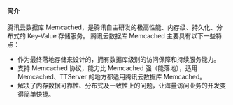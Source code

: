 #### 简介

腾讯云数据库 Memcached，是腾讯自主研发的极高性能、内存级、持久化、分布式的 Key-Value 存储服务。
腾讯云数据库 Memcached 主要具有以下一些特点：
- 作为最终落地存储来设计的，拥有数据库级别的访问保障和持续服务能力。
- 支持 Memcached 协议，能力比 Memcached 强（能落地），适用 Memcached、TTServer 的地方都适用腾讯云数据库 Memcached。
- 解决了内存数据可靠性、分布式及一致性上的问题，让海量访问业务的开发变得简单快捷。

